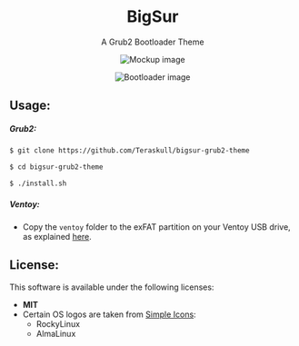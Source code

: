 <h1 align="center">
  BigSur
</h1>

<p align="center">
    A Grub2 Bootloader Theme
</p>

<div align="center">


![Mockup image](screenshots/bigsur_mockup.png)

![Bootloader image](screenshots/bigsur.png)

</div>


## Usage:

##### Grub2:

```bash
$ git clone https://github.com/Teraskull/bigsur-grub2-theme

$ cd bigsur-grub2-theme

$ ./install.sh
```
##### Ventoy:

* Copy the `ventoy` folder to the exFAT partition on your Ventoy USB drive, as explained [here](https://github.com/ventoy/Ventoy/issues/110).


## License:

This software is available under the following licenses:

  * **MIT**
  * Certain OS logos are taken from [Simple Icons](https://simpleicons.org/):
    * RockyLinux
    * AlmaLinux
